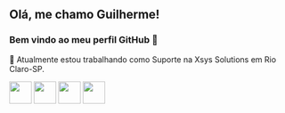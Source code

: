 ## Olá, me chamo Guilherme! 

### Bem vindo ao meu perfil GitHub 👋


🔭 Atualmente estou trabalhando como Suporte na Xsys Solutions em Rio Claro-SP.

<img src="https://cdn.jsdelivr.net/gh/devicons/devicon/icons/git/git-original.svg" width="40" height="40"/>
<img src="https://cdn.jsdelivr.net/gh/devicons/devicon/icons/mysql/mysql-original.svg" width="40" height="40"/>
<img src="https://cdn.jsdelivr.net/gh/devicons/devicon/icons/dotnetcore/dotnetcore-original.svg" width="40" height="40"/>

<img src="https://cdn.jsdelivr.net/gh/devicons/devicon/icons/csharp/csharp-original.svg" width="40" height="40"/> 


